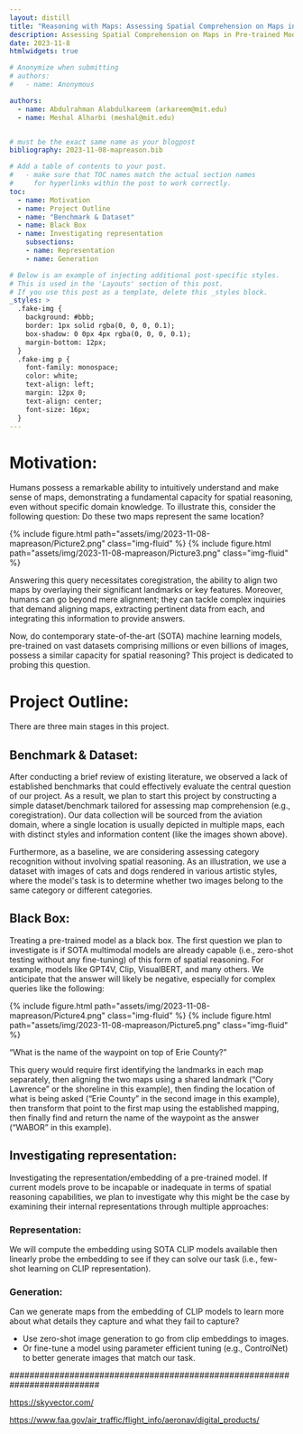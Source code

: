 ```yaml
---
layout: distill
title: "Reasoning with Maps: Assessing Spatial Comprehension on Maps in Pre-trained Models"
description: Assessing Spatial Comprehension on Maps in Pre-trained Models
date: 2023-11-8
htmlwidgets: true

# Anonymize when submitting
# authors:
#   - name: Anonymous

authors:
  - name: Abdulrahman Alabdulkareem (arkareem@mit.edu)
  - name: Meshal Alharbi (meshal@mit.edu)


# must be the exact same name as your blogpost
bibliography: 2023-11-08-mapreason.bib  

# Add a table of contents to your post.
#   - make sure that TOC names match the actual section names
#     for hyperlinks within the post to work correctly.
toc:
  - name: Motivation
  - name: Project Outline
  - name: "Benchmark & Dataset"
  - name: Black Box
  - name: Investigating representation
    subsections:
    - name: Representation
    - name: Generation

# Below is an example of injecting additional post-specific styles.
# This is used in the 'Layouts' section of this post.
# If you use this post as a template, delete this _styles block.
_styles: >
  .fake-img {
    background: #bbb;
    border: 1px solid rgba(0, 0, 0, 0.1);
    box-shadow: 0 0px 4px rgba(0, 0, 0, 0.1);
    margin-bottom: 12px;
  }
  .fake-img p {
    font-family: monospace;
    color: white;
    text-align: left;
    margin: 12px 0;
    text-align: center;
    font-size: 16px;
  }
---
```




# Motivation:
Humans possess a remarkable ability to intuitively understand and make sense of maps, demonstrating a fundamental capacity for spatial reasoning, even without specific domain knowledge. To illustrate this, consider the following question: Do these two maps represent the same location?

{% include figure.html path="assets/img/2023-11-08-mapreason/Picture2.png" class="img-fluid" %}
{% include figure.html path="assets/img/2023-11-08-mapreason/Picture3.png" class="img-fluid" %}

Answering this query necessitates coregistration, the ability to align two maps by overlaying their significant landmarks or key features. Moreover, humans can go beyond mere alignment; they can tackle complex inquiries that demand aligning maps, extracting pertinent data from each, and integrating this information to provide answers.

Now, do contemporary state-of-the-art (SOTA) machine learning models, pre-trained on vast datasets comprising millions or even billions of images, possess a similar capacity for spatial reasoning? This project is dedicated to probing this question.

# Project Outline:
There are three main stages in this project.

## Benchmark & Dataset:
After conducting a brief review of existing literature, we observed a lack of established benchmarks that could effectively evaluate the central question of our project. As a result, we plan to start this project by constructing a simple dataset/benchmark tailored for assessing map comprehension (e.g., coregistration). Our data collection will be sourced from the aviation domain, where a single location is usually depicted in multiple maps, each with distinct styles and information content (like the images shown above).

Furthermore, as a baseline, we are considering assessing category recognition without involving spatial reasoning. As an illustration, we use a dataset with images of cats and dogs rendered in various artistic styles, where the model's task is to determine whether two images belong to the same category or different categories.

## Black Box:
Treating a pre-trained model as a black box. The first question we plan to investigate is if SOTA multimodal models are already capable (i.e., zero-shot testing without any fine-tuning) of this form of spatial reasoning. For example, models like GPT4V, Clip, VisualBERT, and many others. We anticipate that the answer will likely be negative, especially for complex queries like the following:

{% include figure.html path="assets/img/2023-11-08-mapreason/Picture4.png" class="img-fluid" %}
{% include figure.html path="assets/img/2023-11-08-mapreason/Picture5.png" class="img-fluid" %}


“What is the name of the waypoint on top of Erie County?”

This query would require first identifying the landmarks in each map separately, then aligning the two maps using a shared landmark (“Cory Lawrence” or the shoreline in this example), then finding the location of what is being asked (“Erie County” in the second image in this example), then transform that point to the first map using the established mapping, then finally find and return the name of the waypoint as the answer (“WABOR” in this example).

## Investigating representation:
Investigating the representation/embedding of a pre-trained model. If current models prove to be incapable or inadequate in terms of spatial reasoning capabilities, we plan to investigate why this might be the case by examining their internal representations through multiple approaches:

### Representation: 
We will compute the embedding using SOTA CLIP models available then linearly probe the embedding to see if they can solve our task (i.e., few-shot learning on CLIP representation).
### Generation: 
Can we generate maps from the embedding of CLIP models to learn more about what details they capture and what they fail to capture? 
- Use zero-shot image generation to go from clip embeddings to images.
- Or fine-tune a model using parameter efficient tuning (e.g., ControlNet) to better generate images that match our task.



##########################################################################

https://skyvector.com/

https://www.faa.gov/air_traffic/flight_info/aeronav/digital_products/ 
